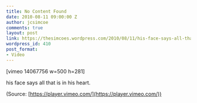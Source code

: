 ```yaml
---
title: No Content Found
date: 2010-08-11 09:00:00 Z
author: jcsimcoe
comments: true
layout: post
link: https://thesimcoes.wordpress.com/2010/08/11/his-face-says-all-that-is-in-his-heart/
wordpress_id: 410
post_format:
- Video
---
```


[vimeo 14067756 w=500 h=281]


his face says all that is in his heart.

(Source: [https://player.vimeo.com/](https://player.vimeo.com/))
